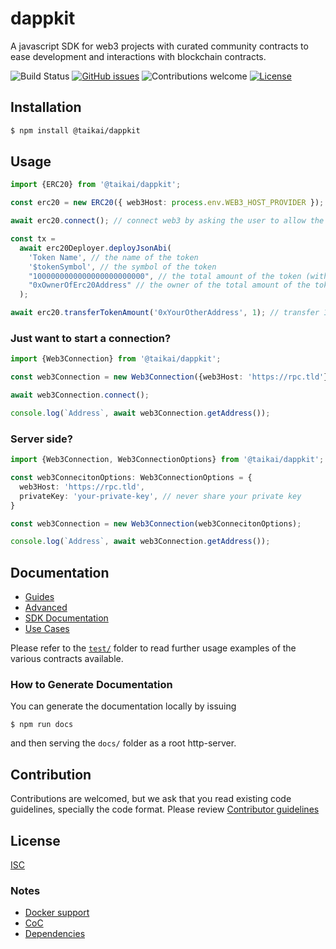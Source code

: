 # dappkit
A javascript SDK for web3 projects with curated community contracts to ease development and interactions with blockchain contracts. 

![Build Status](https://img.shields.io/github/workflow/status/taikai/dappkit/integration-tests)
[![GitHub issues](https://img.shields.io/github/issues/taikai/dappkit)](https://GitHub.com/taikai/dappkit/issues/)
![Contributions welcome](https://img.shields.io/badge/contributions-welcome-orange.svg)
[![License](https://img.shields.io/badge/license-ISC-blue.svg)](https://opensource.org/licenses/ISC)


## Installation

```bash
$ npm install @taikai/dappkit
```

## Usage

```ts
import {ERC20} from '@taikai/dappkit';

const erc20 = new ERC20({ web3Host: process.env.WEB3_HOST_PROVIDER });

await erc20.connect(); // connect web3 by asking the user to allow the connection and interact with the chain

const tx =
  await erc20Deployer.deployJsonAbi(
    'Token Name', // the name of the token
    '$tokenSymbol', // the symbol of the token
    "1000000000000000000000000", // the total amount of the token (with 18 decimals; 1M = 1000000000000000000000000)
    "0xOwnerOfErc20Address" // the owner of the total amount of the tokens (your address)
  );

await erc20.transferTokenAmount('0xYourOtherAddress', 1); // transfer 1 token from your address to other address
```

### Just want to start a connection?

```ts
import {Web3Connection} from '@taikai/dappkit';

const web3Connection = new Web3Connection({web3Host: 'https://rpc.tld'});

await web3Connection.connect();

console.log(`Address`, await web3Connection.getAddress());
```

### Server side?

```ts
import {Web3Connection, Web3ConnectionOptions} from '@taikai/dappkit';

const web3ConnecitonOptions: Web3ConnectionOptions = {
  web3Host: 'https://rpc.tld',
  privateKey: 'your-private-key', // never share your private key
}

const web3Connection = new Web3Connection(web3ConnecitonOptions);

console.log(`Address`, await web3Connection.getAddress());
```

## Documentation 

* [Guides](https://docs.dappkit.dev/sdk-documentation/start-building/how-to-guides)
* [Advanced](./how-to/readme.md)
* [SDK Documentation](https://sdk.dappkit.dev/)
* [Use Cases](https://docs.dappkit.dev/sdk-documentation/use-cases)

Please refer to the [`test/`](./test/models) folder to read further usage examples of the various contracts available.

### How to Generate Documentation 

You can generate the documentation locally by issuing 
```
$ npm run docs
```
and then serving the `docs/` folder as a root http-server.

## Contribution

Contributions are welcomed, but we ask that you read existing code guidelines, specially the code format. 
Please review [Contributor guidelines](https://github.com/taikai/dappkit/blob/master/CONTRIBUTING.md)

## License

[ISC](./LICENSE.txt)

### Notes
- [Docker support](./docker-readme.md)
- [CoC](./CODE_OF_CONDUCT.md)
- [Dependencies](./DEPENDENCIES.md)